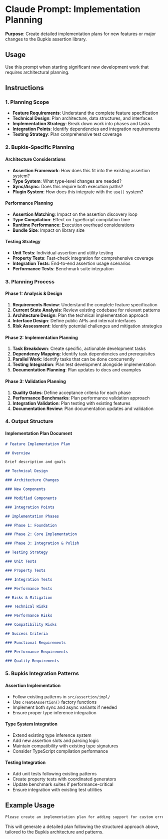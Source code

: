 # Claude Prompt: Implementation Planning

**Purpose**: Create detailed implementation plans for new features or major changes to the Bupkis assertion library.

## Usage

Use this prompt when starting significant new development work that requires architectural planning.

## Instructions

### 1. Planning Scope

- **Feature Requirements**: Understand the complete feature specification
- **Technical Design**: Plan architecture, data structures, and interfaces
- **Implementation Strategy**: Break down work into phases and tasks
- **Integration Points**: Identify dependencies and integration requirements
- **Testing Strategy**: Plan comprehensive test coverage

### 2. Bupkis-Specific Planning

#### Architecture Considerations

- **Assertion Framework**: How does this fit into the existing assertion system?
- **Type System**: What type-level changes are needed?
- **Sync/Async**: Does this require both execution paths?
- **Plugin System**: How does this integrate with the `use()` system?

#### Performance Planning

- **Assertion Matching**: Impact on the assertion discovery loop
- **Type Compilation**: Effect on TypeScript compilation time
- **Runtime Performance**: Execution overhead considerations
- **Bundle Size**: Impact on library size

#### Testing Strategy

- **Unit Tests**: Individual assertion and utility testing
- **Property Tests**: Fast-check integration for comprehensive coverage
- **Integration Tests**: End-to-end assertion usage scenarios
- **Performance Tests**: Benchmark suite integration

### 3. Planning Process

#### Phase 1: Analysis & Design

1. **Requirements Review**: Understand the complete feature specification
2. **Current State Analysis**: Review existing codebase for relevant patterns
3. **Architecture Design**: Plan the technical implementation approach
4. **Interface Design**: Define public APIs and internal interfaces
5. **Risk Assessment**: Identify potential challenges and mitigation strategies

#### Phase 2: Implementation Planning

1. **Task Breakdown**: Create specific, actionable development tasks
2. **Dependency Mapping**: Identify task dependencies and prerequisites
3. **Parallel Work**: Identify tasks that can be done concurrently
4. **Testing Integration**: Plan test development alongside implementation
5. **Documentation Planning**: Plan updates to docs and examples

#### Phase 3: Validation Planning

1. **Quality Gates**: Define acceptance criteria for each phase
2. **Performance Benchmarks**: Plan performance validation approach
3. **Integration Validation**: Plan testing with existing features
4. **Documentation Review**: Plan documentation updates and validation

### 4. Output Structure

#### Implementation Plan Document

```markdown
# Feature Implementation Plan

## Overview

Brief description and goals

## Technical Design

### Architecture Changes

### New Components

### Modified Components

### Integration Points

## Implementation Phases

### Phase 1: Foundation

### Phase 2: Core Implementation

### Phase 3: Integration & Polish

## Testing Strategy

### Unit Tests

### Property Tests

### Integration Tests

### Performance Tests

## Risks & Mitigation

### Technical Risks

### Performance Risks

### Compatibility Risks

## Success Criteria

### Functional Requirements

### Performance Requirements

### Quality Requirements
```

### 5. Bupkis Integration Patterns

#### Assertion Implementation

- Follow existing patterns in `src/assertion/impl/`
- Use `createAssertion()` factory functions
- Implement both sync and async variants if needed
- Ensure proper type inference integration

#### Type System Integration

- Extend existing type inference system
- Add new assertion slots and parsing logic
- Maintain compatibility with existing type signatures
- Consider TypeScript compilation performance

#### Testing Integration

- Add unit tests following existing patterns
- Create property tests with coordinated generators
- Update benchmark suites if performance-critical
- Ensure integration with existing test utilities

## Example Usage

```bash
Please create an implementation plan for adding support for custom error message formatting in assertions. Use the implementation planning prompt to structure a comprehensive technical design.
```

This will generate a detailed plan following the structured approach above, tailored to the Bupkis architecture and patterns.
